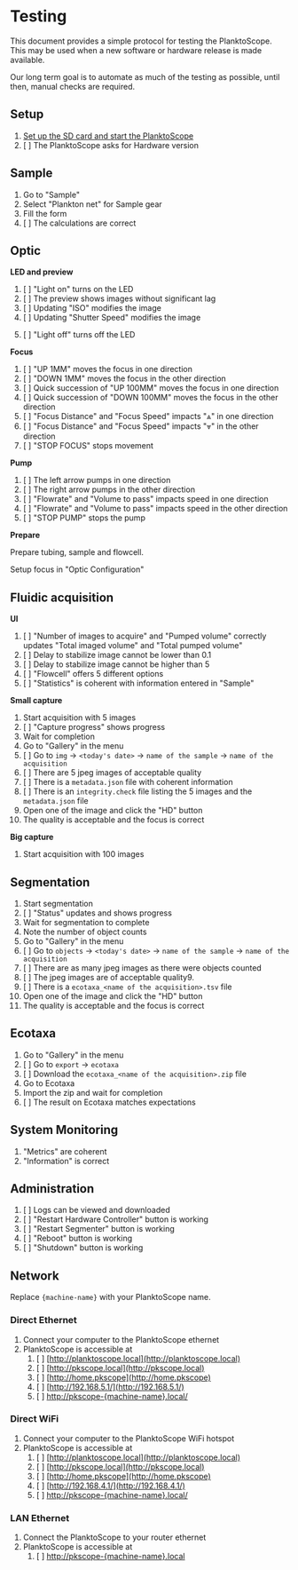# Testing

This document provides a simple protocol for testing the PlanktoScope. This may be used when a new software or hardware release is made available.

Our long term goal is to automate as much of the testing as possible, until then, manual checks are required.

## Setup

1. [Set up the SD card and start the PlanktoScope](https://docs.planktoscope.community/setup/software/standard-install/)
2. [ ] The PlanktoScope asks for Hardware version

## Sample

1. Go to "Sample"
2. Select "Plankton net" for Sample gear
3. Fill the form
4. [ ] The calculations are correct

<!-- TODO: Add a tool to verify calculations -->

## Optic

**LED and preview**

1. [ ] "Light on" turns on the LED
2. [ ] The preview shows images without significant lag
3. [ ] Updating "ISO" modifies the image
4. [ ] Updating "Shutter Speed" modifies the image
<!-- 5. [ ] Verify white balance-->
5. [ ] "Light off" turns off the LED

**Focus**

1. [ ] "UP 1MM" moves the focus in one direction
2. [ ] "DOWN 1MM" moves the focus in the other direction
3. [ ] Quick succession of "UP 100MM" moves the focus in one direction
4. [ ] Quick succession of "DOWN 100MM" moves the focus in the other direction
5. [ ] "Focus Distance" and "Focus Speed" impacts "⩓" in one direction
6. [ ] "Focus Distance" and "Focus Speed" impacts "⩔" in the other direction
7. [ ] "STOP FOCUS" stops movement

<!-- TODO: Add focus scenarios -->

**Pump**

1. [ ] The left arrow pumps in one direction
2. [ ] The right arrow pumps in the other direction
3. [ ] "Flowrate" and "Volume to pass" impacts speed in one direction
4. [ ] "Flowrate" and "Volume to pass" impacts speed in the other direction
5. [ ] "STOP PUMP" stops the pump

<!-- TODO: Add pump scenarios -->

**Prepare**

Prepare tubing, sample and flowcell.

Setup focus in "Optic Configuration"

## Fluidic acquisition

**UI**

1. [ ] "Number of images to acquire" and "Pumped volume" correctly updates "Total imaged volume" and "Total pumped volume"
2. [ ] Delay to stabilize image cannot be lower than 0.1
3. [ ] Delay to stabilize image cannot be higher than 5
4. [ ] "Flowcell" offers 5 different options
5. [ ] "Statistics" is coherent with information entered in "Sample"

**Small capture**

1. Start acquisition with 5 images
2. [ ] "Capture progress" shows progress
3. Wait for completion
4. Go to "Gallery" in the menu
5. [ ] Go to `img` -> `<today's date>` -> `name of the sample` -> `name of the acquisition`
6. [ ] There are 5 jpeg images of acceptable quality
7. [ ] There is a `metadata.json` file with coherent information
8. [ ] There is an `integrity.check` file listing the 5 images and the `metadata.json` file
9. Open one of the image and click the "HD" button
10. The quality is acceptable and the focus is correct

**Big capture**

1. Start acquisition with 100 images

## Segmentation

1. Start segmentation
2. [ ] "Status" updates and shows progress
3. Wait for segmentation to complete
4. Note the number of object counts
5. Go to "Gallery" in the menu
6. [ ] Go to `objects` -> `<today's date>` -> `name of the sample` -> `name of the acquisition`
7. [ ] There are as many jpeg images as there were objects counted
8. [ ] The jpeg images are of acceptable quality9.
9. [ ] There is a `ecotaxa_<name of the acquisition>.tsv` file
10. Open one of the image and click the "HD" button
11. The quality is acceptable and the focus is correct

## Ecotaxa

1. Go to "Gallery" in the menu
2. [ ] Go to `export` -> `ecotaxa`
3. [ ] Download the `ecotaxa_<name of the acquisition>.zip` file
4. Go to Ecotaxa
5. Import the zip and wait for completion
6. [ ] The result on Ecotaxa matches expectations

## System Monitoring

1. "Metrics" are coherent
2. "Information" is correct

## Administration

1. [ ] Logs can be viewed and downloaded
2. [ ] "Restart Hardware Controller" button is working
3. [ ] "Restart Segmenter" button is working
4. [ ] "Reboot" button is working
5. [ ] "Shutdown" button is working

## Network

Replace `{machine-name}` with your PlanktoScope name.

### Direct Ethernet

1. Connect your computer to the PlanktoScope ethernet
2. PlanktoScope is accessible at
   1. [ ] [http://planktoscope.local](http://planktoscope.local)
   2. [ ] [http://pkscope.local](http://pkscope.local)
   3. [ ] [http://home.pkscope](http://home.pkscope)
   4. [ ] [http://192.168.5.1/](http://192.168.5.1/)
   5. [ ] [http://pkscope-{machine-name}.local/](http://pkscope-{machine-name}.local/)

### Direct WiFi

1. Connect your computer to the PlanktoScope WiFi hotspot
2. PlanktoScope is accessible at
   1. [ ] [http://planktoscope.local](http://planktoscope.local)
   2. [ ] [http://pkscope.local](http://pkscope.local)
   3. [ ] [http://home.pkscope](http://home.pkscope)
   4. [ ] [http://192.168.4.1/](http://192.168.4.1/)
   5. [ ] [http://pkscope-{machine-name}.local/](http://pkscope-{machine-name}.local/)

### LAN Ethernet

1. Connect the PlanktoScope to your router ethernet
2. PlanktoScope is accessible at
   1. [ ] [http://pkscope-{machine-name}.local](http://pkscope-{machine-name}.local)

<!--

### LAN WiFi

1. Connect the PlanktoScope to your router wifi
2. PlanktoScope is accessible at
   1. [ ] [http://pkscope-{machine-name}.local](http://pkscope-{machine-name}.local)

-->
